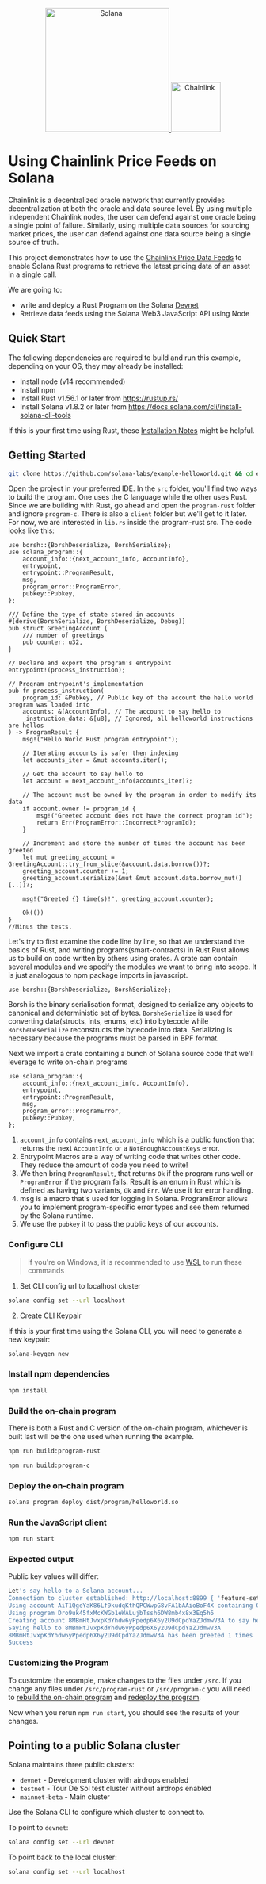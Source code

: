 <p align="center">
  <a href="https://solana.com">
    <img alt="Solana" src="https://i.imgur.com/uBVzyX3.png" width="250" />
    <img alt="Chainlink" src="https://i.imgur.com/GPpjgHf.png" width="100" height="100" />
  </a>
</p>


# Using Chainlink Price Feeds on Solana

Chainlink is a decentralized oracle network that currently provides decentralization at both the oracle and data source level. By using multiple independent Chainlink nodes, the user can defend against one oracle being a single point of failure. Similarly, using multiple data sources for sourcing market prices, the user can defend against one data source being a single source of truth.

This project demonstrates how to use the [Chainlink Price Data Feeds](https://docs.chain.link/docs/using-chainlink-reference-contracts/) to enable Solana Rust programs to retrieve the latest pricing data of an asset in a single call.

We are going to:

* write and deploy a Rust Program on the Solana [Devnet](https://docs.solana.com/clusters)
* Retrieve data feeds using the Solana Web3 JavaScript API using Node

## Quick Start

The following dependencies are required to build and run this example, depending
on your OS, they may already be installed:

- Install node (v14 recommended)
- Install npm
- Install Rust v1.56.1 or later from https://rustup.rs/
- Install Solana v1.8.2 or later from
  https://docs.solana.com/cli/install-solana-cli-tools

If this is your first time using Rust, these [Installation
Notes](README-installation-notes.md) might be helpful.

## Getting Started
```bash
git clone https://github.com/solana-labs/example-helloworld.git && cd example-helloworld
```
Open the project in your preferred IDE. In the `src` folder, you'll find two ways to build the program. One uses the C language while the other uses Rust. Since we are building with Rust, go ahead and open the `program-rust` folder and ignore `program-c`. There is also a `client` folder but we'll get to it later. For now, we are interested in `lib.rs` inside the program-rust src. The code looks like this:

```
use borsh::{BorshDeserialize, BorshSerialize};
use solana_program::{
    account_info::{next_account_info, AccountInfo},
    entrypoint,
    entrypoint::ProgramResult,
    msg,
    program_error::ProgramError,
    pubkey::Pubkey,
};

/// Define the type of state stored in accounts
#[derive(BorshSerialize, BorshDeserialize, Debug)]
pub struct GreetingAccount {
    /// number of greetings
    pub counter: u32,
}

// Declare and export the program's entrypoint
entrypoint!(process_instruction);

// Program entrypoint's implementation
pub fn process_instruction(
    program_id: &Pubkey, // Public key of the account the hello world program was loaded into
    accounts: &[AccountInfo], // The account to say hello to
    _instruction_data: &[u8], // Ignored, all helloworld instructions are hellos
) -> ProgramResult {
    msg!("Hello World Rust program entrypoint");

    // Iterating accounts is safer then indexing
    let accounts_iter = &mut accounts.iter();

    // Get the account to say hello to
    let account = next_account_info(accounts_iter)?;

    // The account must be owned by the program in order to modify its data
    if account.owner != program_id {
        msg!("Greeted account does not have the correct program id");
        return Err(ProgramError::IncorrectProgramId);
    }

    // Increment and store the number of times the account has been greeted
    let mut greeting_account = GreetingAccount::try_from_slice(&account.data.borrow())?;
    greeting_account.counter += 1;
    greeting_account.serialize(&mut &mut account.data.borrow_mut()[..])?;

    msg!("Greeted {} time(s)!", greeting_account.counter);

    Ok(())
}
//Minus the tests.
```
Let's try to first examine the code line by line, so that we understand the basics of Rust, and writing programs(smart-contracts) in Rust
Rust allows us to build on code written by others using crates. A crate can contain several modules and we specify the modules we want to bring into scope. It is just analogous to npm package imports in javascript.

```
use borsh::{BorshDeserialize, BorshSerialize};
```
Borsh is the binary serialisation format, designed to serialize any objects to canonical and deterministic set of bytes. `BorsheSerialize` is used for converting data(structs, ints, enums, etc) into bytecode while `BorsheDeserialize` reconstructs the bytecode into data. Serializing is necessary because the programs must be parsed in BPF format.

Next we import a crate containing a bunch of Solana source code that we'll leverage to write on-chain programs

```
use solana_program::{
    account_info::{next_account_info, AccountInfo},
    entrypoint,
    entrypoint::ProgramResult,
    msg,
    program_error::ProgramError,
    pubkey::Pubkey,
};
```
1. `account_info` contains `next_account_info` which is a public function that returns the next `AccountInfo` or a `NotEnoughAccountKeys` error.
2. Entrypoint Macros are a way of writing code that writes other code. They reduce the amount of code you need to write!
3. We then bring `ProgramResult`, that returns `Ok` if the program runs well or `ProgramError` if the program fails. Result is an enum in Rust which is defined as having two variants, `Ok` and `Err`. We use it for error handling.
4. msg is a macro that's used for logging in Solana. ProgramError allows you to implement program-specific error types and see them returned by the Solana runtime.
5. We use the `pubkey` it to pass the public keys of our accounts.


### Configure CLI

> If you're on Windows, it is recommended to use [WSL](https://docs.microsoft.com/en-us/windows/wsl/install-win10) to run these commands

1. Set CLI config url to localhost cluster

```bash
solana config set --url localhost
```

2. Create CLI Keypair

If this is your first time using the Solana CLI, you will need to generate a new keypair:

```bash
solana-keygen new
```


### Install npm dependencies

```bash
npm install
```

### Build the on-chain program

There is both a Rust and C version of the on-chain program, whichever is built
last will be the one used when running the example.

```bash
npm run build:program-rust
```

```bash
npm run build:program-c
```

### Deploy the on-chain program

```bash
solana program deploy dist/program/helloworld.so
```

### Run the JavaScript client

```bash
npm run start
```

### Expected output

Public key values will differ:

```bash
Let's say hello to a Solana account...
Connection to cluster established: http://localhost:8899 { 'feature-set': 2045430982, 'solana-core': '1.7.8' }
Using account AiT1QgeYaK86Lf9kudqKthQPCWwpG8vFA1bAAioBoF4X containing 0.00141872 SOL to pay for fees
Using program Dro9uk45fxMcKWGb1eWALujbTssh6DW8mb4x8x3Eq5h6
Creating account 8MBmHtJvxpKdYhdw6yPpedp6X6y2U9dCpdYaZJdmwV3A to say hello to
Saying hello to 8MBmHtJvxpKdYhdw6yPpedp6X6y2U9dCpdYaZJdmwV3A
8MBmHtJvxpKdYhdw6yPpedp6X6y2U9dCpdYaZJdmwV3A has been greeted 1 times
Success
```


### Customizing the Program

To customize the example, make changes to the files under `/src`.  If you change
any files under `/src/program-rust` or `/src/program-c` you will need to
[rebuild the on-chain program](#build-the-on-chain-program) and [redeploy the program](#deploy-the-on-chain-program).

Now when you rerun `npm run start`, you should see the results of your changes.

## Pointing to a public Solana cluster

Solana maintains three public clusters:
- `devnet` - Development cluster with airdrops enabled
- `testnet` - Tour De Sol test cluster without airdrops enabled
- `mainnet-beta` -  Main cluster

Use the Solana CLI to configure which cluster to connect to.

To point to `devnet`:
```bash
solana config set --url devnet
```

To point back to the local cluster:
```bash
solana config set --url localhost
```


